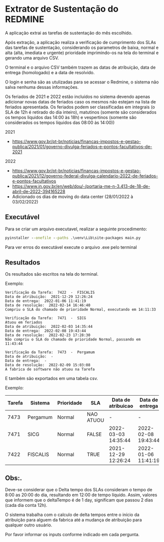 # Extrator de Sustentação do REDMINE

A aplicação extrai as tarefas de sustentação do mês escolhido.

Após extração, a aplicação realiza a verificação de cumprimento dos SLAs das tarefas de sustentação, considerando os parametros de baixa, normal e alta (alta, imediata e urgente) prioridade imprimindo-os na tela do terminal e gerando uma arquivo CSV.

O terminal e o arquivo CSV também trazem as datas de atribuição, data de entrega (homologado) e a data de resolvido.

O login e senha são as utulizadas para se acessar o Redmine, o sistema não salva nenhuma dessas informações.

Os feriados de 2021 e 2022 estão incluídos no sistema devendo apenas adicionar novas datas de feriados caso os mesmos não estejam na lista de feriados apresentada.
Os feriados podem ser classificadas em integrais (o SLA de 12h é retirado do dia inteiro), matutinos (somente são considerados os tempos liquidos das 14:00 às 18h) e vespertinos (somente são considerados os tempos líquidos das 08:00 às 14:00))

2021
* https://www.gov.br/pt-br/noticias/financas-impostos-e-gestao-publica/2021/01/governo-divulga-feriados-e-pontos-facultativos-de-2021

2022
* https://www.gov.br/pt-br/noticias/financas-impostos-e-gestao-publica/2021/12/governo-federal-divulga-calendario-2022-de-feriados-e-pontos-facultativos
* https://www.in.gov.br/en/web/dou/-/portaria-me-n-3.413-de-18-de-abril-de-2022-394165228
* Adicionado os dias de moving do data center (28/01/2022 à 03/02/2022)

## Executável

Para se criar um arquivo executavel, realizar a seguinte procedimento:
```cmd
pyinstaller --onefile --paths .\venv\Lib\site-packages main.py
```
Para ver erros do executável execute o arquivo .exe pelo terminal

## Resultados

Os resultados são escritos na tela do terminal.

Exemplo:
```
Verificação da Tarefa:  7422  -  FISCALIS
Data de atribuição:  2021-12-29 12:26:24
Data de entrega:  2022-01-06 11:41:19
Data de resolução:  2022-02-14 16:46:40
Compriu o SLA do chamado de prioridade Normal, executando em 14:11:33
```
```
Verificação da Tarefa:  7471  -  SICG
Atuou em feriados
Data de atribuição:  2022-02-03 14:35:44
Data de entrega:  2022-02-08 19:43:44
Data de resolução:  2022-02-23 17:28:30
Não compriu o SLA do chamado de prioridade Normal, passando em 11:43:44
```
```
Verificação da Tarefa:  7473  -  Pergamum
Data de atribuição:  -
Data de entrega:  -
Data de resolução:  2022-02-09 15:03:08
A fabrica de software não atuou na Tarefa
```
E também são exportados em uma tabela csv.

Exemplo:

|Tarefa|Sistema|Prioridade|SLA|Data de atribuicao|Data de entrega|Data de resolvido|Delta_tempo|Passou|Feriado|
|------|----------|--------|-----------|---|---|------------------|---------|---|-------|
| 7473 | Pergamum | Normal | NAO ATUOU | - | - | 09/02/2022 15:03 | 0:00:00 | - | FALSO |
| 7471 | SICG | Normal | FALSE | 2022-03-03 14:35:44 | 2022-02-08 19:43:44 | 23/02/2022 17:28 | 1 day, 11:43:44 | 11:43:44 | VERDADEIRO|
| 7422 | FISCALIS | Normal | TRUE |2021-12-29 12:26:24 | 2022-01-06 11:41:19 | 14/02/2022 16:46 | 14:11:33 | - | FALSO |

## Obs:.

Deve-se considerar que o Delta tempo dos SLAs consideram o tempo de 8:00 as 20:00 do dia, resultando em 12:00 de tempo líquido. Assim, valores que informem que o deltaTempo é de 1 day, significam que passou 2 dias (cada dia conta 12h).

O sistema trabalha com o calculo de delta tempos entre o início da atribuição para alguem da fabrica até a mudança de atribuição para qualquer outro usuário.

Por favor informar os inputs conforme indicado em cada pergunta.

